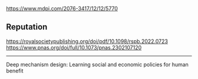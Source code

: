 https://www.mdpi.com/2076-3417/12/12/5770

## Reputation


https://royalsocietypublishing.org/doi/pdf/10.1098/rspb.2022.0723
https://www.pnas.org/doi/full/10.1073/pnas.2302107120

***

Deep mechanism design: Learning social and economic
policies for human benefit